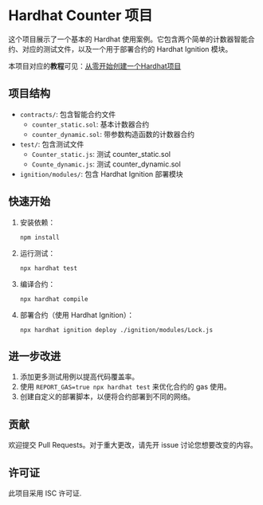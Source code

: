 # Hardhat Counter 项目

这个项目展示了一个基本的 Hardhat 使用案例。它包含两个简单的计数器智能合约、对应的测试文件，以及一个用于部署合约的 Hardhat Ignition 模块。

本项目对应的**教程**可见：[从零开始创建一个Hardhat项目](https://github.com/ranxi2001/OnePolloWeb3/blob/master/smart%20contract/Hardhat%E5%AE%9E%E6%88%98%E7%AF%87%E2%80%94%E2%80%94%E4%BB%8E%E9%9B%B6%E5%88%9B%E5%BB%BA%E4%B8%80%E4%B8%AA%E9%A1%B9%E7%9B%AE.md)

## 项目结构

- `contracts/`: 包含智能合约文件
  - `counter_static.sol`: 基本计数器合约
  - `counter_dynamic.sol`: 带参数构造函数的计数器合约
- `test/`: 包含测试文件
  - `Counter_static.js`: 测试 counter_static.sol
  - `Counte_dynamic.js`: 测试 counter_dynamic.sol
- `ignition/modules/`: 包含 Hardhat Ignition 部署模块

## 快速开始

1. 安装依赖：
   ```shell
   npm install
   ```

2. 运行测试：
   ```shell
   npx hardhat test
   ```

3. 编译合约：
   ```shell
   npx hardhat compile
   ```

4. 部署合约（使用 Hardhat Ignition）：
   ```shell
   npx hardhat ignition deploy ./ignition/modules/Lock.js
   ```

## 进一步改进

1. 添加更多测试用例以提高代码覆盖率。
2. 使用 `REPORT_GAS=true npx hardhat test` 来优化合约的 gas 使用。
3. 创建自定义的部署脚本，以便将合约部署到不同的网络。

## 贡献

欢迎提交 Pull Requests。对于重大更改，请先开 issue 讨论您想要改变的内容。

## 许可证

此项目采用 ISC 许可证.

